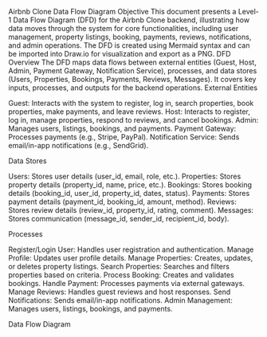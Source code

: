 Airbnb Clone Data Flow Diagram
Objective
This document presents a Level-1 Data Flow Diagram (DFD) for the Airbnb Clone backend, illustrating how data moves through the system for core functionalities, including user management, property listings, booking, payments, reviews, notifications, and admin operations. The DFD is created using Mermaid syntax and can be imported into Draw.io for visualization and export as a PNG.
DFD Overview
The DFD maps data flows between external entities (Guest, Host, Admin, Payment Gateway, Notification Service), processes, and data stores (Users, Properties, Bookings, Payments, Reviews, Messages). It covers key inputs, processes, and outputs for the backend operations.
External Entities

Guest: Interacts with the system to register, log in, search properties, book properties, make payments, and leave reviews.
Host: Interacts to register, log in, manage properties, respond to reviews, and cancel bookings.
Admin: Manages users, listings, bookings, and payments.
Payment Gateway: Processes payments (e.g., Stripe, PayPal).
Notification Service: Sends email/in-app notifications (e.g., SendGrid).

Data Stores

Users: Stores user details (user_id, email, role, etc.).
Properties: Stores property details (property_id, name, price, etc.).
Bookings: Stores booking details (booking_id, user_id, property_id, dates, status).
Payments: Stores payment details (payment_id, booking_id, amount, method).
Reviews: Stores review details (review_id, property_id, rating, comment).
Messages: Stores communication (message_id, sender_id, recipient_id, body).

Processes

Register/Login User: Handles user registration and authentication.
Manage Profile: Updates user profile details.
Manage Properties: Creates, updates, or deletes property listings.
Search Properties: Searches and filters properties based on criteria.
Process Booking: Creates and validates bookings.
Handle Payment: Processes payments via external gateways.
Manage Reviews: Handles guest reviews and host responses.
Send Notifications: Sends email/in-app notifications.
Admin Management: Manages users, listings, bookings, and payments.

Data Flow Diagram
